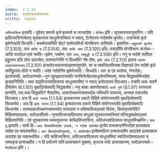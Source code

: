 ```yaml
---
index:  7.1.12
sutra:  टाङसिङसामिनात्स्याः
vritti:  nyasa
---
```


`अतिजरसिना` इत्यादि। पूर्ववत् समासे कृते ह्रस्वत्वे च जरसादेशः। `केचित्` इति। सूत्रकारमतानुसारिणः। यदि ह्यतिजरसिनेत्येतत् सूत्रकारस्य साधुत्वेनाभिमतं न स्यात्, टेत्येतस्य नादेशमेव कुर्यात्। तत्राप्येत्वे कृते वृक्षेणेत्यादि सिध्यति। कथमेतत्वमिति चेत्? एवमेत्त्वविधौ योगविभागः करिष्यते। इदमस्ति--`बहुवचने झल्येत्` (7.3.103), ततः `ओसि च` (7.3.104), ततः `आङि चापः` (7.3.105) इति; तत्राङीति योगविभागः कर्त्तव्यः--आङि परतोऽत एत्वं भवति--वृक्षेण, प्लक्षेण; ततः `आपः`, `सम्बुद्धौ च` (7.3.106) इति। ननु च नादेशे सतीदम इद्रूपस्य हलि लोपः प्रसज्येत, ततश्चानेनेति न सिध्यति? नैष दोषः; `हलि लोपः` (7.2.113) इत्यत्र `जराया जरसन्यतरस्याम्` (7.2.101) इत्यतोऽन्यतरस्यांग्रहणमनुवर्त्तते, सा च व्यवस्तितविभाषा विज्ञायते तेन नादेशे कृते सतीद्रूपस्य लोपो न भवति। तदेवं नादेशेनैव वृक्षेणेत्यादि। सिध्यति। ततः स एव कर्त्तव्यः, नेनादेशः; कृतश्चासौ, अतोऽवगम्यते--नूनं सूतद्रकारस्याति जरसिनेत्येतत्साधुत्वेनाभिमतम्, यस्य सिद्ध्यर्थमिनादेशं कृतवानितिति। तथा यद्यतिजरसादित्यस्य साधुत्वमभीष्टं न स्यात् ङसेरद्भावं विदध्यात्। तत्रापि अकः सवर्णे दीर्घत्वेन (6.1.101) वृक्षादित्येवमादि सिद्ध्यत्येव। ननु चाकः सवर्णावपवादः `आतो गुणे` (6.1.97) पररूपत्वं प्राप्नोति, तत् कथं सिद्ध्यति? नैतदस्ति; अकारोच्चारणसामर्थ्यान्न भविष्यति पररूपम्, अन्यथा तकारमेव विदध्यात्। अत्र हि `आदेः परस्य` (1.1.54) इत्यकारस्य तकारे विहिते संयोगान्तलोपे वृक्षादित्येवमादि सिध्यत्येव। अत्र हि `आदेः परस्य` (1.1.54) इत्यकारस्य तकारे विहिते संयोगान्तलोपे वृक्षादित्येवमादि सिध्यत्येव। तस्मादकारोच्चरणसामर्थ्यात् पररूपत्वं न भविष्यतीत्यद्भावो विधेयः, किमाद्भावेनेति? विहितश्चाद्भावः, ततोऽवसीयते--नूनमतिजरसादित्यस्य साधुत्वं सूत्रकारस्याभिमतं यत्सिद्ध्यर्थमाद्भावं विहितवानिति। एवं सूत्रकारस्य मतमनुसरन्तः केचिदतिजरसिना, अतिजरसादित्यस्य साधुत्वमिच्छन्ति। `यथा तु` इत्यादि। भाष्ये हि--`अथ किमर्थमिनादेश उच्यते, न नादेश एवोच्येत` इत्येवं ग्रन्थसन्दर्भेणेनादेशं प्रत्यख्याय नादेश एव व्यवस्थापितः। `अथ किमर्थमादिप्युच्यते, न अदेवोच्येत` इत्येवमादिना ग्रन्थसन्दर्भेण आदादेशं प्रत्याख्याय अदादेश एव व्यवस्थापितः। यदि चातिजरसिना, अतिजरसादित्यस्य साधुत्वमिष्टं स्यादिनादेशमाद्भावं च भाष्यकृन्न प्रत्याचक्षीत। न हि प्रयोजने सति प्रत्याख्यानं युक्तम्, कृतञ्च तयोः प्रत्याख्यानम्, ततोऽवगम्यते--`नैतदिव्यते` इति।।


